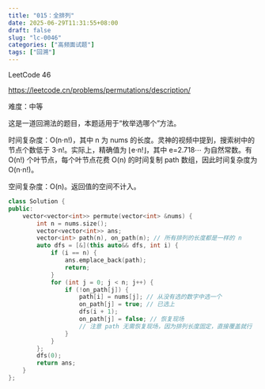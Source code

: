 ```yaml
---
title: "015：全排列"
date: 2025-06-29T11:31:55+08:00
draft: false
slug: "lc-0046"
categories: ["高频面试题"]
tags: ["回溯"]
---
```


LeetCode 46

https://leetcode.cn/problems/permutations/description/

难度：中等

这是一道回溯法的题目，本题适用于“枚举选哪个”方法。

时间复杂度：O(n⋅n!)，其中 n 为 nums 的长度。灵神的视频中提到，搜索树中的节点个数低于 3⋅n!。实际上，精确值为 ⌊e⋅n!⌋，其中 e=2.718⋯ 为自然常数。有 O(n!) 个叶节点，每个叶节点花费 O(n) 的时间复制 path 数组，因此时间复杂度为 O(n⋅n!)。

空间复杂度：O(n)。返回值的空间不计入。

<!--more-->

```cpp
class Solution {
public:
    vector<vector<int>> permute(vector<int> &nums) {
        int n = nums.size();
        vector<vector<int>> ans;
        vector<int> path(n), on_path(n); // 所有排列的长度都是一样的 n
        auto dfs = [&](this auto&& dfs, int i) {
            if (i == n) {
                ans.emplace_back(path);
                return;
            }
            for (int j = 0; j < n; j++) {
                if (!on_path[j]) {
                    path[i] = nums[j]; // 从没有选的数字中选一个
                    on_path[j] = true; // 已选上
                    dfs(i + 1);
                    on_path[j] = false; // 恢复现场
                    // 注意 path 无需恢复现场，因为排列长度固定，直接覆盖就行
                }
            }
        };
        dfs(0);
        return ans;
    }
};
```
